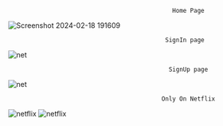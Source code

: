                                                   Home Page

![Screenshot 2024-02-18 191609](https://github.com/jhansibalaga/Netflix/assets/152490361/1fe8ff29-6382-4583-a44d-f7733bdfbb4d)

                                                SignIn page

![net](https://github.com/jhansibalaga/Netflix/assets/152490361/f7d62c7d-f164-4d3a-bb15-216fbcfa26e6)

                                                 SignUp page

![net](https://github.com/jhansibalaga/Netflix/assets/152490361/c49992e8-ce1b-4690-9bba-9de739a86939)

                                               Only On Netflix

![netflix](https://github.com/jhansibalaga/Netflix/assets/152490361/e576d96a-79ff-4efc-a9bd-14dfd9d0f6e1)
![netflix](https://github.com/jhansibalaga/Netflix/assets/152490361/14ac21a0-42d1-44a6-a9c0-b891e68b904a)



